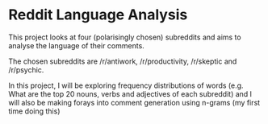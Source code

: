 # Reddit Language Analysis

This project looks at four (polarisingly chosen) subreddits and aims to analyse the language of their comments.

The chosen subreddits are /r/antiwork, /r/productivity, /r/skeptic and /r/psychic.

In this project, I will be exploring frequency distributions of words (e.g. What are the top 20 nouns, verbs and adjectives of each subreddit) and I will also be making forays into comment generation using n-grams (my first time doing this)



